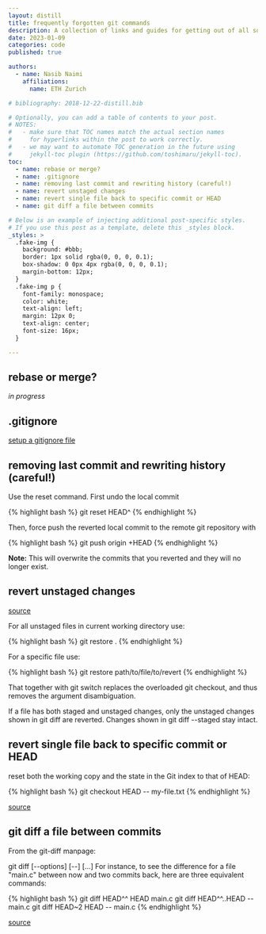 ```yaml
---
layout: distill
title: frequently forgotten git commands
description: A collection of links and guides for getting out of all sorts of git trouble.
date: 2023-01-09
categories: code
published: true

authors:
  - name: Nasib Naimi
    affiliations:
      name: ETH Zurich

# bibliography: 2018-12-22-distill.bib

# Optionally, you can add a table of contents to your post.
# NOTES:
#   - make sure that TOC names match the actual section names
#     for hyperlinks within the post to work correctly.
#   - we may want to automate TOC generation in the future using
#     jekyll-toc plugin (https://github.com/toshimaru/jekyll-toc).
toc:
  - name: rebase or merge?
  - name: .gitignore
  - name: removing last commit and rewriting history (careful!)
  - name: revert unstaged changes
  - name: revert single file back to specific commit or HEAD
  - name: git diff a file between commits

# Below is an example of injecting additional post-specific styles.
# If you use this post as a template, delete this _styles block.
_styles: >
  .fake-img {
    background: #bbb;
    border: 1px solid rgba(0, 0, 0, 0.1);
    box-shadow: 0 0px 4px rgba(0, 0, 0, 0.1);
    margin-bottom: 12px;
  }
  .fake-img p {
    font-family: monospace;
    color: white;
    text-align: left;
    margin: 12px 0;
    text-align: center;
    font-size: 16px;
  }

---
```



## rebase or merge?

_in progress_

## .gitignore

[setup a gitignore file](https://www.atlassian.com/git/tutorials/saving-changes/gitignore)

## removing last commit and rewriting history (careful!)

Use the reset command. First undo the local commit 

{% highlight bash %} git reset HEAD^ {% endhighlight %}

Then, force push the reverted local commit to the remote git repository with

{% highlight bash %} git push origin +HEAD {% endhighlight %}

**Note:** This will overwrite the commits that you reverted and they will no longer exist.

## revert unstaged changes
<a href="https://stackoverflow.com/questions/52704/how-do-i-discard-unstaged-changes-in-git">source</a>

For all unstaged files in current working directory use:

{% highlight bash %}
git restore .
{% endhighlight %}

For a specific file use:

{% highlight bash %}
git restore path/to/file/to/revert
{% endhighlight %}

That together with git switch replaces the overloaded git checkout, and thus removes the argument disambiguation.

If a file has both staged and unstaged changes, only the unstaged changes shown in git diff are reverted. Changes shown in git diff --staged stay intact.

## revert single file back to specific commit or HEAD
reset both the working copy and the state in the Git index to that of HEAD:

{% highlight bash %}
git checkout HEAD -- my-file.txt
{% endhighlight %}

[source](https://stackoverflow.com/questions/7147270/hard-reset-of-a-single-file)

## git diff a file between commits
From the git-diff manpage:

git diff [--options] <commit> <commit> [--] [<path>...]
For instance, to see the difference for a file "main.c" between now and two commits back, here are three equivalent commands:

{% highlight bash %}
git diff HEAD^^ HEAD main.c
git diff HEAD^^..HEAD -- main.c
git diff HEAD~2 HEAD -- main.c
{% endhighlight %}

[source](https://stackoverflow.com/questions/3338126/how-do-i-diff-the-same-file-between-two-different-commits-on-the-same-branch)
